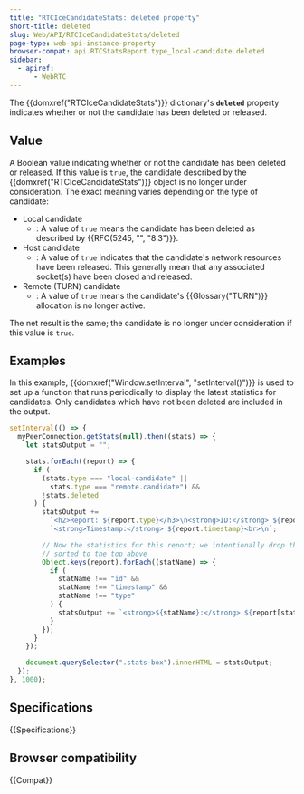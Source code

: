 ```yaml
---
title: "RTCIceCandidateStats: deleted property"
short-title: deleted
slug: Web/API/RTCIceCandidateStats/deleted
page-type: web-api-instance-property
browser-compat: api.RTCStatsReport.type_local-candidate.deleted
sidebar:
  - apiref:
      - WebRTC
---
```


The {{domxref("RTCIceCandidateStats")}} dictionary's
**`deleted`** property indicates whether or not the candidate
has been deleted or released.

## Value

A Boolean value indicating whether or not the candidate has been deleted or released.
If this value is `true`, the candidate described by the
{{domxref("RTCIceCandidateStats")}} object is no longer under consideration. The exact
meaning varies depending on the type of candidate:

- Local candidate
  - : A value of `true` means the candidate has been deleted as described by
    {{RFC(5245, "", "8.3")}}.
- Host candidate
  - : A value of `true` indicates that the candidate's network resources have
    been released. This generally mean that any associated socket(s) have been closed and
    released.
- Remote (TURN) candidate
  - : A value of `true` means the candidate's {{Glossary("TURN")}} allocation
    is no longer active.

The net result is the same; the candidate is no longer under consideration if this
value is `true`.

## Examples

In this example, {{domxref("Window.setInterval", "setInterval()")}}
is used to set up a function that runs periodically to display the latest statistics for
candidates. Only candidates which have not been deleted are included in the output.

```js
setInterval(() => {
  myPeerConnection.getStats(null).then((stats) => {
    let statsOutput = "";

    stats.forEach((report) => {
      if (
        (stats.type === "local-candidate" ||
          stats.type === "remote.candidate") &&
        !stats.deleted
      ) {
        statsOutput +=
          `<h2>Report: ${report.type}</h3>\n<strong>ID:</strong> ${report.id}<br>\n` +
          `<strong>Timestamp:</strong> ${report.timestamp}<br>\n`;

        // Now the statistics for this report; we intentionally drop the ones we
        // sorted to the top above
        Object.keys(report).forEach((statName) => {
          if (
            statName !== "id" &&
            statName !== "timestamp" &&
            statName !== "type"
          ) {
            statsOutput += `<strong>${statName}:</strong> ${report[statName]}<br>\n`;
          }
        });
      }
    });

    document.querySelector(".stats-box").innerHTML = statsOutput;
  });
}, 1000);
```

## Specifications

{{Specifications}}

## Browser compatibility

{{Compat}}
